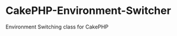 CakePHP-Environment-Switcher
============================

Environment Switching class for CakePHP 
